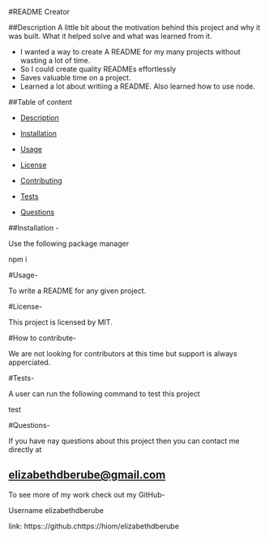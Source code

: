 #README Creator
   
 
##Description
A little bit about the motivation behind this project and why it was built. What it helped solve and what was learned from it.
- I wanted a way to create A README for my many projects without wasting a lot of time.
- So I could create quality READMEs effortlessly
- Saves valuable time on a project.
- Learned a lot about writiing a README. Also learned how to use node.

##Table of content

- [Description](#Description)

- [Installation](#Installation)

- [Usage](#Usage)

- [License](#License)

- [Contributing](#Contributing)

- [Tests](#tests)

- [Questions](#Questions)

##Installation -

Use the following package manager

npm i


#Usage-


To write a README for any given project.

#License-

This project is licensed by MIT.

   
#How to contribute-

We are not looking for contributors at this time but support is always apperciated.

#Tests-

A user can run the following command to test this project 

test

#Questions-

If you have nay questions about this project then you can contact me directly at 

elizabethdberube@gmail.com
----
To see more of my work check out my GitHub-

Username elizabethdberube

link:  https:://github.chttps://hiom/elizabethdberube
